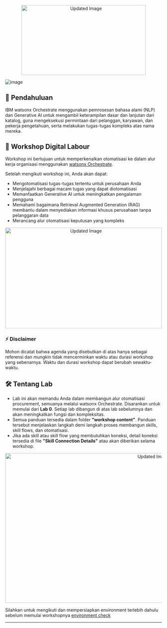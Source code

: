 <div align="center">
  <img src="https://github.com/user-attachments/assets/e0b98a69-3174-4ca1-96a7-b2a19f0ed5fa" alt="Updated Image" width="400" height="224">
</div>

![image](https://github.com/user-attachments/assets/e0b98a69-3174-4ca1-96a7-b2a19f0ed5fa)

## 📖 Pendahuluan

IBM watsonx Orchestrate menggunakan pemrosesan bahasa alami (NLP) dan Generative AI untuk mengambil keterampilan dasar dan lanjutan dari katalog, guna mengeksekusi permintaan dari pelanggan, karyawan, dan pekerja pengetahuan, serta melakukan tugas-tugas kompleks atas nama mereka.

## 🎯 Workshop Digital Labour

Workshop ini bertujuan untuk memperkenalkan otomatisasi ke dalam alur kerja organisasi menggunakan [watsonx Orchestrate](https://www.ibm.com/products/watsonx-orchestrate).<br>

Setelah mengikuti workshop ini, Anda akan dapat:
- Mengotomatisasi tugas-tugas tertentu untuk perusahaan Anda
- Menjelajahi berbagai macam tugas yang dapat diotomatisasi
- Memanfaatkan Generative AI untuk meningkatkan pengalaman pengguna
- Memahami bagaimana Retrieval Augmented Generation (RAG) membantu dalam menyediakan informasi khusus perusahaan tanpa pelanggaran data
- Merancang alur otomatisasi keputusan yang kompleks

<div align="center">
  <img src="https://github.com/user-attachments/assets/063ac639-f142-464e-98b9-c2b76b0ffc3e" alt="Updated Image" style="width:504px; height:323.2px;">
</div>

### ⚡️ Disclaimer

Mohon dicatat bahwa agenda yang disebutkan di atas hanya sebagai referensi dan mungkin tidak mencerminkan waktu atau durasi workshop yang sebenarnya.
Waktu dan durasi workshop dapat berubah sewaktu-waktu.

## 🛠️ Tentang Lab

- Lab ini akan memandu Anda dalam membangun alur otomatisasi procurement, semuanya melalui watsonx Orchestrate. Disarankan untuk memulai dari **Lab 0**. Setiap lab dibangun di atas lab sebelumnya dan akan meningkatkan fungsi dan kompleksitas.
- Semua panduan tersedia dalam folder **"workshop content"**. Panduan tersebut menjelaskan langkah demi langkah proses membangun skills, skill flows, dan otomatisasi.
- Jika ada skill atau skill flow yang membutuhkan koneksi, detail koneksi tersedia di file **"Skill Connection Details"** atau akan diberikan selama workshop.

<div align="center">
  <img src="https://github.com/user-attachments/assets/16113687-a58d-4769-b2e7-1a3f55b816b5d" alt="Updated Image" width="937" height="480">
</div>



Silahkan untuk mengikuti dan mempersiapkan environment terlebih dahulu sebelum memulai workshopnya [environment check](https://github.com/Client-Engineering-Indonesia/Incubation-Agentic-AI-2025/tree/main/Lab%200%20-%20Environment%20Check)

---

